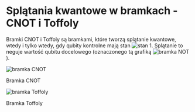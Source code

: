 # Splątania kwantowe w bramkach - CNOT i Toffoly

Bramki CNOT i Toffoly są bramkami, które tworzą splątanie kwantowe, wtedy i tylko wtedy, gdy qubity kontrolne mają stan ![stan 1](../../img/stan_1.svg?display=inline). Splątanie to neguje wartość qubitu docelowego (oznaczonego tą grafiką ![bramka NOT](../../img/char_not.svg)).

![bramka CNOT](../../img/250px-CNOT_gate.png)

Bramka CNOT

![bramka Toffoly](../../img/120px-Toffoli_gate.svg)

Bramka Toffoly
